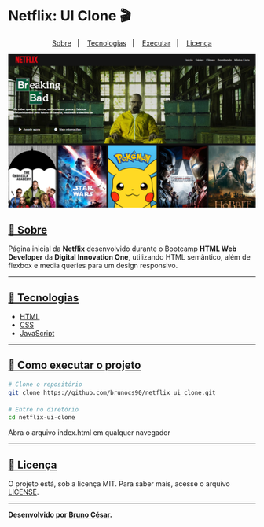 # Netflix: UI Clone 🎬
<p align="center">
  <a href="#sobre">Sobre</a>&nbsp;&nbsp;&nbsp;|&nbsp;&nbsp;&nbsp;
  <a href="#tecnologias">Tecnologias</a>&nbsp;&nbsp;&nbsp;|&nbsp;&nbsp;&nbsp;
  <a href="#executar">Executar</a>&nbsp;&nbsp;&nbsp;|&nbsp;&nbsp;&nbsp;
  <a href="#licença">Licença</a>
</p>

<p align="center">
	<img src="img/Example.PNG" alt="Exemplo do clone" title="Netflix: UI Clone">
</p>

<h2><a id="sobre" class="anchor" aria-hidden="true" href="#sobre">📖 Sobre</a></h2>

Página inicial da **Netflix** desenvolvido durante o Bootcamp **HTML Web Developer** da **Digital Innovation One**, utilizando HTML semântico, além de flexbox e media queries para um design responsivo.

---

<h2><a id="tecnologias" class="anchor" aria-hidden="true" href="#tecnologias">🚀 Tecnologias</a></h2>
<ul>
<li><a href="https://www.w3schools.com/html/" rel="nofollow">HTML</a></li>
<li><a href="https://developer.mozilla.org/pt-BR/docs/Web/CSS" rel="nofollow">CSS</a></li>
<li><a href="https://developer.mozilla.org/pt-BR/docs/Web/JavaScript" rel="nofollow">JavaScript</a></li>
</ul>

---

<h2><a id="executar" class="anchor" aria-hidden="true" href="#executar">🔧 Como executar o projeto</a></h2>
 
```bash
# Clone o repositório
git clone https://github.com/brunocs90/netflix_ui_clone.git

# Entre no diretório
cd netflix-ui-clone
```

Abra o arquivo index.html em qualquer navegador

---

<h2><a id="licença" class="anchor" aria-hidden="true" href="#licença">📝 Licença</a></h2>

O projeto está, sob a licença MIT. Para saber mais, acesse o arquivo [LICENSE](https://github.com/brunocs90/netflix_ui_clone/blob/main/LICENSE).

---
**Desenvolvido por [Bruno César](https://github.com/brunocs90).**
